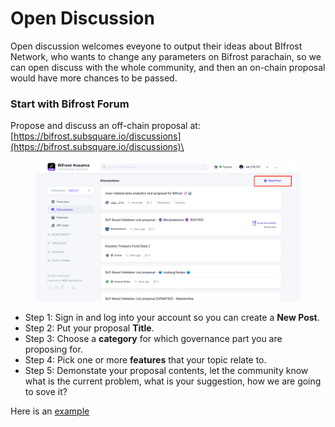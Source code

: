 # Open Discussion

Open discussion welcomes eveyone to output their ideas about BIfrost Network, who wants to change any parameters on Bifrost parachain, so we can open discuss with the whole community, and then an on-chain proposal would have more chances to be passed.



### Start with Bifrost Forum

Propose and discuss an off-chain proposal at: [https://bifrost.subsquare.io/discussions](https://bifrost.subsquare.io/discussions)\


<figure><img src="../.gitbook/assets/image.png" alt=""><figcaption></figcaption></figure>

* Step 1: Sign in and log into your account so you can create a **New Post**.
* Step 2: Put your proposal **Title**.
* Step 3: Choose a **category** for which governance part you are proposing for.
* Step 4: Pick one or more **features** that your topic relate to.
* Step 5: Demonstate your proposal contents, let the community know what is the current problem, what is your suggestion, how we are going to sove it?

Here is an [example](https://bifrost.subsquare.io/post/30)
